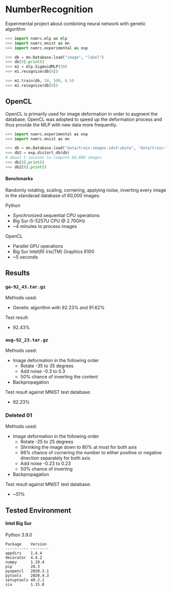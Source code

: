 # NumberRecognition
Experimental project about combining neural network with genetic algorithm

```python
>>> import numrc.mlp as mlp
>>> import numrc.mnist as mn
>>> import numrc.experimental as exp

>>> db = mn.Database.load("image", "label")
>>> db[0].print()
>>> m1 = mlp.SigmoidMLP(30)
>>> m1.recognize(db[0])

>>> m1.train(db, 50, 500, 6.5)
>>> m1.recognize(db[0])
```

## OpenCL

OpenCL is primarily used for image deformation in order to augment the database. OpenCL was adopted to speed up the deformation process and thus provide the MLP with new data more frequently.

```python
>>> import numrc.experimental as exp
>>> import numrc.mnist as mn

>>> db = mn.Database.load("data/train-images.idx3-ubyte", "data/train-labels.idx1-ubyte")
>>> db2 = exp.distort_db(db)
# about 5 seconds to compute 60,000 images
>>> db[0].print()
>>> db2[0].print()
```

#### Benchmarks

Randomly rotating, scaling, cornering, applying noise, inverting every image in the standarad database of 60,000 images:

Python

* Synchronized sequential CPU operations
* Big Sur i5-5257U CPU @ 2.70GHz
* ~4 minutes to process images

OpenCL

* Parallel GPU operations
* Big Sur Intel(R) Iris(TM) Graphics 6100
* ~5 seconds


## Results

### `ga-92_43.tar.gz`

Methods used:

* Genetic algorithm with 92.23% and 91.62%

Test result:

* 92.43%

### `aug-92_23.tar.gz`

Methods used:

* Image deformation in the following order
    * Rotate -35 to 35 degrees
    * Add noise -0.3 to 0.3
    * 50% chance of inverting the content
* Backpropagation

Test result against MNIST test database:

* 92.23%

### Deleted 01

Methods used:

* Image deformation in the following order
    * Rotate -25 to 25 degrees
    * Shrinking the image down to 80% at most for both axis
    * 66% chance of cornering the number to either positive or negative direction separately for both axis
    * Add noise -0.23 to 0.23
    * 50% chance of inverting
* Backpropagation

Test result against MNIST test database:

* ~51%

## Tested Environment

#### Intel Big Sur

Python 3.9.0

```text
Package    Version
---------- --------
appdirs    1.4.4
decorator  4.4.2
numpy      1.19.4
pip        20.3
pyopencl   2020.3.1
pytools    2020.4.3
setuptools 49.2.1
six        1.15.0
```
